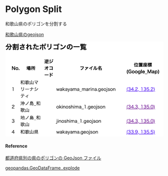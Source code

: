 Polygon Split
===============


和歌山県のポリゴンを分割する

[和歌山県のgeojson](https://github.com/ohwada/World_Countries/blob/main/geojson/japan_prefectures/geojson/wakayama.geojson)

![split_log](https://github.com/ohwada/World_Countries/blob/main/geoPandas/polygon_explode/wakayama/polygon_split/screenshots/split_log.png)

#### Reference

[都道府県別の県のポリゴンの GeoJson ファイル](https://github.com/ohwada/World_Countries/tree/main/geojson/japan_prefectures)

[geopandas.GeoDataFrame..explode](https://geopandas.org/en/stable/docs/reference/api/geopandas.GeoDataFrame.explode.html)
